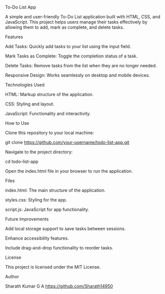 To-Do List App

A simple and user-friendly To-Do List application built with HTML, CSS, and JavaScript. This project helps users manage their tasks effectively by allowing them to add, mark as complete, and delete tasks.

Features

Add Tasks: Quickly add tasks to your list using the input field.

Mark Tasks as Complete: Toggle the completion status of a task.

Delete Tasks: Remove tasks from the list when they are no longer needed.

Responsive Design: Works seamlessly on desktop and mobile devices.

Technologies Used

HTML: Markup structure of the application.

CSS: Styling and layout.

JavaScript: Functionality and interactivity.

How to Use

Clone this repository to your local machine:

git clone https://github.com/your-username/todo-list-app.git

Navigate to the project directory:

cd todo-list-app

Open the index.html file in your browser to run the application.

Files

index.html: The main structure of the application.

styles.css: Styling for the app.

script.js: JavaScript for app functionality.

Future Improvements

Add local storage support to save tasks between sessions.

Enhance accessibility features.

Include drag-and-drop functionality to reorder tasks.

License

This project is licensed under the MIT License.

Author

Sharath Kumar G A
https://github.com/Sharath14950

